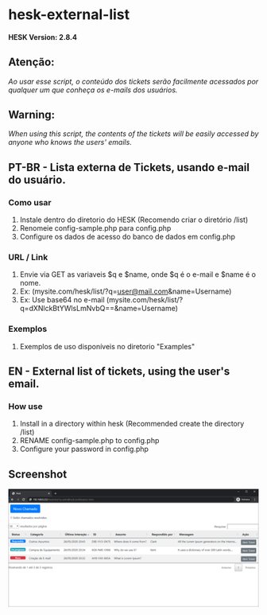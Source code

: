 # hesk-external-list

#### HESK Version: 2.8.4

## Atenção:

*Ao usar esse script, o conteúdo dos tickets serão facilmente acessados por qualquer um que conheça os e-mails dos usuários.*

## Warning:

*When using this script, the contents of the tickets will be easily accessed by anyone who knows the users' emails.*

## PT-BR - Lista externa de Tickets, usando e-mail do usuário.

### Como usar
1. Instale dentro do diretorio do HESK (Recomendo criar o diretório /list)
2. Renomeie config-sample.php para config.php
3. Configure os dados de acesso do banco de dados em config.php

### URL / Link
1. Envie via GET as variaveis $q e $name, onde $q é o e-mail e $name é o nome.
2. Ex: (mysite.com/hesk/list/?q=user@mail.com&name=Username)
3. Ex: Use base64 no e-mail (mysite.com/hesk/list/?q=dXNlckBtYWlsLmNvbQ==&name=Username)

### Exemplos
1. Exemplos de uso disponíveis no diretorio "Examples"

## EN - External list of tickets, using the user's email.

### How use
1. Install in a directory within hesk (Recommended create the directory /list)
2. RENAME config-sample.php to config.php
3. Configure your password in config.php

## Screenshot

![](/images/print/1-list.png)
